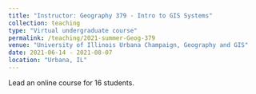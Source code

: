 ```yaml
---
title: "Instructor: Geography 379 - Intro to GIS Systems"
collection: teaching
type: "Virtual undergraduate course"
permalink: /teaching/2021-summer-Geog-379
venue: "University of Illinois Urbana Champaign, Geography and GIS"
date: 2021-06-14 - 2021-08-07
location: "Urbana, IL"
---
```


Lead an online course for 16 students.

